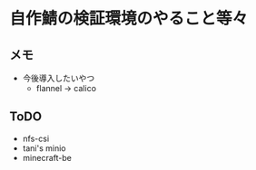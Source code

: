 # 自作鯖の検証環境のやること等々

## メモ

- 今後導入したいやつ
    - flannel -> calico

## ToDO

- nfs-csi
- tani's minio
- minecraft-be
